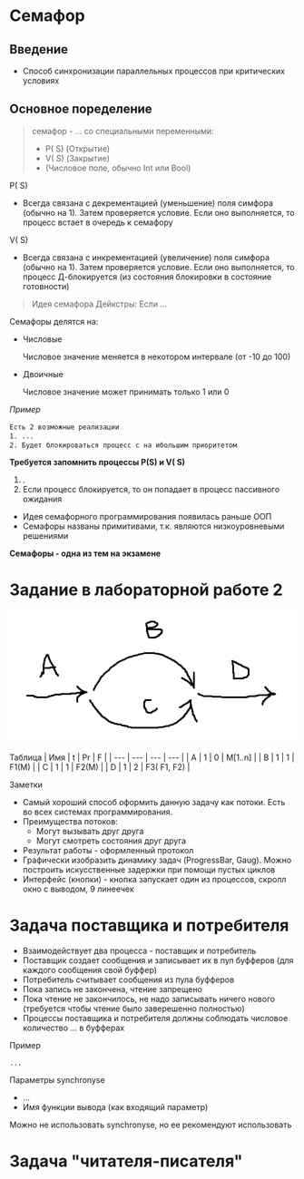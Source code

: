 # Семафор

## Введение
- Способ синхронизации параллельных процессов при критических условиях

## Основное поределение
> семафор - ... со специальными переменными:
>   - P( S) (Открытие)
>   - V( S) (Закрытие)
>   - (Числовое поле, обычно Int или Bool)

P( S)
- Всегда связана с декрементацией (уменьшение) поля симфора (обычно на 1). 
Затем проверяется условие. 
Если оно выполняется, то процесс встает в очередь к семафору

V( S)
- Всегда связана с инкрементацией (увеличение) поля симфора (обычно на 1). 
Затем проверяется условие. 
Если оно выполняется, то процесс Д-блокируется (из состояния блокировки в состояние готовности)

> Идея семафора Дейкстры:
> Если ... 

Семафоры делятся на:
- Числовые

    Числовое значение меняется в некотором интервале (от -10 до 100)
- Двоичные

    Числовое значение может принимать только 1 или 0

*Пример*

    Есть 2 возможные реализации
    1. ... 
    2. Будет блокироваться процесс с на ибольшим приоритетом

**Требуется запомнить процессы P(S) и V( S)**

1. .
2. Если процесс блокируется, то он попадает в процесс пассивного ожидания

- Идея семафорного программирования появилась раньше ООП
- Семафоры названы примитивами, т.к. являются низкоуровневыми решениями

**Семафоры - одна из тем на экзамене**

# Задание в лабораторной работе 2

![Рисунок](image.png)

Таблица
| Имя | t | Pr | F |
| --- | --- | --- | --- |
| A | 1 | 0 | M[1..n] |
| B | 1 | 1 | F1(M) |
| C | 1 | 1 | F2(M) |
| D | 1 | 2 | F3( F1, F2) |

Заметки
- Самый хороший способ оформить данную задачу как потоки. Есть во всех системах программирования.
- Преимущества потоков:
  * Могут вызывать друг друга
  * Могут смотреть состояния друг друга
- Результат работы - оформленный протокол
- Графически изобразить динамику задач (ProgressBar, Gaug). Можно построить искусственные задержки при помощи пустых циклов
- Интерфейс (кнопки) - кнопка запускает один из процессов, скролл окно с выводом, 9 линеечек
  
# Задача поставщика и потребителя

- Взаимодействует два процесса - поставщик и потребитель
- Поставщик создает сообщения и записывает их в пул буфферов (для каждого сообщения свой буффер)
- Потребитель считывает сообщения из пула буфферов
- Пока запись не закончена, чтение запрещено
- Пока чтение не закончилось, не надо записывать ничего нового (требуется чтобы чтение было заверешенно полностью)
- Процессы поставщика и потребителя должны соблюдать числовое количество ... в буфферах

Пример
```
...
```
Параметры synchronyse
- ...
- Имя функции вывода (как входящий параметр)

Можно не использовать synchronyse, но ее рекомендуют использовать

# Задача "читателя-писателя"